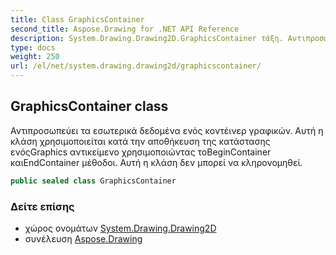 ```yaml
---
title: Class GraphicsContainer
second_title: Aspose.Drawing for .NET API Reference
description: System.Drawing.Drawing2D.GraphicsContainer τάξη. Αντιπροσωπεύει τα εσωτερικά δεδομένα ενός κοντέινερ γραφικών. Αυτή η κλάση χρησιμοποιείται κατά την αποθήκευση της κατάστασης ενόςGraphics αντικείμενο χρησιμοποιώντας τοBeginContainer καιEndContainer μέθοδοι. Αυτή η κλάση δεν μπορεί να κληρονομηθεί.
type: docs
weight: 250
url: /el/net/system.drawing.drawing2d/graphicscontainer/
---
```

## GraphicsContainer class

Αντιπροσωπεύει τα εσωτερικά δεδομένα ενός κοντέινερ γραφικών. Αυτή η κλάση χρησιμοποιείται κατά την αποθήκευση της κατάστασης ενόςGraphics αντικείμενο χρησιμοποιώντας τοBeginContainer καιEndContainer μέθοδοι. Αυτή η κλάση δεν μπορεί να κληρονομηθεί.

```csharp
public sealed class GraphicsContainer
```

### Δείτε επίσης

* χώρος ονομάτων [System.Drawing.Drawing2D](../../system.drawing.drawing2d/)
* συνέλευση [Aspose.Drawing](../../)


